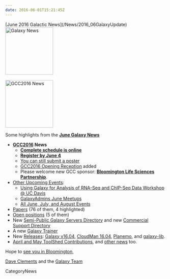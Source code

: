 ```yaml
---
date: 2016-06-01T15:21:45Z
---
```

<div class='newsItemHeader'>[June 2016 Galactic News](/News/2016_06GalaxyUpdate)</div>

<div class='right'>
<a href='/GalaxyUpdates/2016_06'><img src='/Images/GalaxyLogos/GalaxyNews.png' alt='Galaxy News' width=150 /></a><br />
<br />
<a href='/GalaxyUpdates/2016_06#gcc2016'><img src='/Images/Logos/GCC2016LogoTallBig.png' alt='GCC2016 News' width="150" /></a></div>

Some highlights from the **[June Galaxy News](/GalaxyUpdates/2016_06)**

* **[GCC2016](/GalaxyUpdates/2016_06#gcc2016) News**
  * **[Complete schedule is online](/GalaxyUpdates/2016_06#complete-schedule-online)**
  * **[Register by June 4](/GalaxyUpdates/2016_06#registration-june-4)**
  * [You can still submit a poster](/GalaxyUpdates/2016_06#posters-there-is-still-space)
  * [GCC2016 Opening Reception](/GalaxyUpdates/2016_06#opening-reception-added) added
  * Please welcome new GCC sponsor: **[Bloomington Life Sciences Partnership](/GalaxyUpdates/2016_06#bloomington-life-sciences-partnership)**.
* [Other Upcoming Events](/GalaxyUpdates/2016_06#upcoming-events):
  * [Using Galaxy for Analysis of RNA-Seq and ChIP-Seq Data Workshop @ UC Davis](/GalaxyUpdates/2016_06#using-galaxy-for-analysis-of-rna-seq-and-chip-seq-data)
  * [GalaxyAdmins June Meetups](/GalaxyUpdates/2016_06#galaxyadmins-june-meetups)
  * [All June, July, and August Events](/GalaxyUpdates/2016_06#june-july-and-august-events)
* [Papers](/GalaxyUpdates/2016_06#new-papers) (76 of them, 4 highlighted)
* [Open positions](/GalaxyUpdates/2016_06#whos-hiring) (5 of them)
* New [Semi-Public Galaxy Servers Directory](/GalaxyUpdates/2016_06#new-semi-public-galaxy-servers-directory) and new [Commercial Support Directory](/GalaxyUpdates/2016_06#new-commercial-support-directory)
* A new [Galaxy Trainer](/GalaxyUpdates/2016_06#galaxy-community-hubs) 
* New [Releases](/GalaxyUpdates/2016_06#releases): [Galaxy v16.04](/GalaxyUpdates/2016_06#galaxy-v1604), [CloudMan 16.04](/GalaxyUpdates/2016_06#cloudman-1604), [Planemo](/GalaxyUpdates/2016_06#planemo-0250---0260), and [galaxy-lib](/GalaxyUpdates/2016_06#galaxy-lib-1671---1677).
* [April and May ToolShed Contributions](/GalaxyUpdates/2016_06#toolshed-contributions), and [other news](/GalaxyUpdates/2016_06#other-news) too.

Hope to [see you in Bloomington](https://gcc2016.iu.edu/),

[Dave Clements](/DaveClements) and the [Galaxy Team](/GalaxyTeam)


CategoryNews
